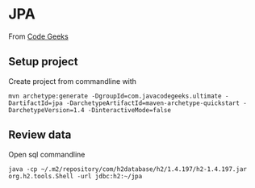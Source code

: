 # JPA

From [Code Geeks](https://www.javacodegeeks.com/tutorials/java-tutorials/enterprise-java-tutorials#JPA)

## Setup project

Create project from commandline with
``` 
mvn archetype:generate -DgroupId=com.javacodegeeks.ultimate -DartifactId=jpa -DarchetypeArtifactId=maven-archetype-quickstart -DarchetypeVersion=1.4 -DinteractiveMode=false
```

## Review data
Open sql commandline 
``` 
java -cp ~/.m2/repository/com/h2database/h2/1.4.197/h2-1.4.197.jar org.h2.tools.Shell -url jdbc:h2:~/jpa
```
